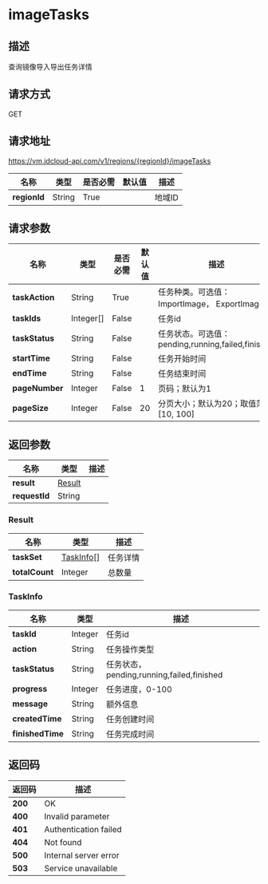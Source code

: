 # imageTasks


## 描述
查询镜像导入导出任务详情


## 请求方式
GET

## 请求地址
https://vm.jdcloud-api.com/v1/regions/{regionId}/imageTasks

|名称|类型|是否必需|默认值|描述|
|---|---|---|---|---|
|**regionId**|String|True| |地域ID|

## 请求参数
|名称|类型|是否必需|默认值|描述|
|---|---|---|---|---|
|**taskAction**|String|True| |任务种类。可选值：ImportImage， ExportImage|
|**taskIds**|Integer[]|False| |任务id|
|**taskStatus**|String|False| |任务状态。可选值：pending,running,failed,finished|
|**startTime**|String|False| |任务开始时间|
|**endTime**|String|False| |任务结束时间|
|**pageNumber**|Integer|False|1|页码；默认为1|
|**pageSize**|Integer|False|20|分页大小；默认为20；取值范围[10, 100]|


## 返回参数
|名称|类型|描述|
|---|---|---|
|**result**|[Result](imagetasks#result)| |
|**requestId**|String| |

### <div id="result">Result</div>
|名称|类型|描述|
|---|---|---|
|**taskSet**|[TaskInfo[]](imagetasks#taskinfo)|任务详情|
|**totalCount**|Integer|总数量|
### <div id="taskinfo">TaskInfo</div>
|名称|类型|描述|
|---|---|---|
|**taskId**|Integer|任务id|
|**action**|String|任务操作类型|
|**taskStatus**|String|任务状态，pending,running,failed,finished|
|**progress**|Integer|任务进度，0-100|
|**message**|String|额外信息|
|**createdTime**|String|任务创建时间|
|**finishedTime**|String|任务完成时间|

## 返回码
|返回码|描述|
|---|---|
|**200**|OK|
|**400**|Invalid parameter|
|**401**|Authentication failed|
|**404**|Not found|
|**500**|Internal server error|
|**503**|Service unavailable|
